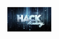 <html>
  <head>
    <meta charset="UTF-8" />
  </head>
  <body>
    <img src="img/bg.jpg" heigth="50%" width="100" />
  </body
</html>
